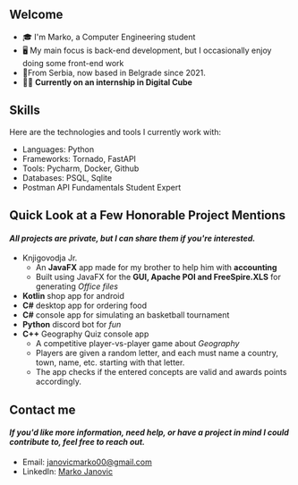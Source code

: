 ## Welcome
- 🎓 I'm Marko, a Computer Engineering student
- 🖥 My main focus is back-end development, but I occasionally enjoy doing some front-end work
- 📍From Serbia, now based in Belgrade since 2021.
- 👨‍💻 **Currently on an internship in Digital Cube**

## Skills 
Here are the technologies and tools I currently work with:
- Languages: Python
- Frameworks: Tornado, FastAPI
- Tools: Pycharm, Docker, Github
- Databases: PSQL, Sqlite
- Postman API Fundamentals Student Expert

## Quick Look at a Few Honorable Project Mentions
#### *All projects are private, but I can share them if you're interested.*
- Knjigovodja Jr.
  - An **JavaFX** app made for my brother to help him with **accounting**
  - Built using JavaFX for the **GUI, Apache POI and FreeSpire.XLS** for generating *Office files*
- **Kotlin** shop app for android
- **C#** desktop app for ordering food
- **C#** console app for simulating an basketball tournament
- **Python** discord bot for *fun*
- **C++** Geography Quiz console app
  - A competitive player-vs-player game about *Geography*
  - Players are given a random letter, and each must name a country, town, name, etc. starting with that letter.
  - The app checks if the entered concepts are valid and awards points accordingly.

## Contact me
#### *If you'd like more information, need help, or have a project in mind I could contribute to, feel free to reach out.*
- Email: janovicmarko00@gmail.com
- LinkedIn: [Marko Janovic](https://www.linkedin.com/in/marko-janovi%C4%87-94535b26b)
